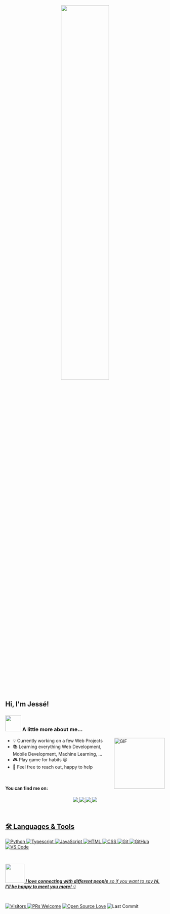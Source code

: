 <div align="center">
  <img width=55% src="https://miro.medium.com/max/1000/1*dxbvVHJkUh5HagZ7HI0nFw.gif" />
</div>
  
<br>

<h2> Hi, I'm Jessé!</h2>

### <img src="https://media.giphy.com/media/VgCDAzcKvsR6OM0uWg/giphy.gif" width="50"> A little more about me...

<img align="right" alt="GIF" height="160px" src="https://media.giphy.com/media/du3J3cXyzhj75IOgvA/giphy.gif" />

- 💡 Currently working on a few Web Projects
- 📚 Learning everything Web Development, Mobile Development, Machine Learning, ...
- 🎮 Play game for habits 😉
- 💬 Feel free to reach out, happy to help

<br/>

#### You can find me on:

<p align="center">
 <a href="https://linkedin.com/in/jess%C3%A9-pires-22000990/" target="_blank">
  <img src="https://img.shields.io/badge/LinkedIn-0077B5?style=for-the-badge&logo=linkedin&logoColor=white" />
 </a>
 <a href="https://facebook.com/jesse.pires1" target="_blank">
  <img src="https://img.shields.io/badge/Facebbok-1DA1F2?style=for-the-badge&logo=facebook&logoColor=white" />
 </a>
  <a href="https://instagram.com/jesse13pires/" target="_blank">
  <img src="https://img.shields.io/badge/Instagram-bc2a8d?style=for-the-badge&logo=instagram&logoColor=white" />
 </a>
 <a href="mailto:pires_jesse@outlook.com" target="_blank">
  <img src="https://img.shields.io/badge/-Mail-yellowgreen?style=for-the-badge&logo=gmail&logoColor=white" />
</p>

<br/>

## 🛠️ Languages & Tools

![Python](http://img.shields.io/badge/-Python-3776AB?style=flat-square&logo=python&logoColor=ffffff)
![Typescript](https://img.shields.io/npm/types/typescript?color=007acc&label=%20%20%20&logo=typescript&logoColor=ffffff&style=flat-square)
![JavaScript](https://img.shields.io/badge/-JavaScript-%23F7DF1C?style=flat-square&logo=javascript&logoColor=000000&labelColor=%23F7DF1C&color=%23FFCE5A)
![HTML](https://img.shields.io/badge/-HTML5-%23E44D27?style=flat-square&logo=html5&logoColor=ffffff)
![CSS](https://img.shields.io/badge/-CSS3-%231572B6?style=flat-square&logo=css3)
![Git](https://img.shields.io/badge/-Git-%23F05032?style=flat-square&logo=git&logoColor=%23ffffff)
![GitHub](https://img.shields.io/badge/-GitHub-181717?style=flat-square&logo=github)
![VS Code](http://img.shields.io/badge/-VS%20Code-007ACC?style=flat-square&logo=visual-studio-code&logoColor=ffffff)

<br/>

<img src="https://media.giphy.com/media/LnQjpWaON8nhr21vNW/giphy.gif" width="60"> <em><b>I love connecting with different people</b> so if you want to say <b>hi, I'll be happy to meet you more!</b> :)</em>

<br/>

![Visitors](https://visitor-badge.glitch.me/badge?page_id=jesse13pires.jesse13pires) [![PRs Welcome](https://img.shields.io/badge/PRs-welcome-brightgreen.svg?style=flat&logo=github)](https://github.com/jesse13pires) [![Open Source Love](https://badges.frapsoft.com/os/v2/open-source.svg?v=103)](https://github.com/jesse13pires) <img alt="Last Commit" src="https://img.shields.io/github/last-commit/jesse13pires/jesse?logo=markdown&label=LAST+UPDATE&color=blue&style=flat">
